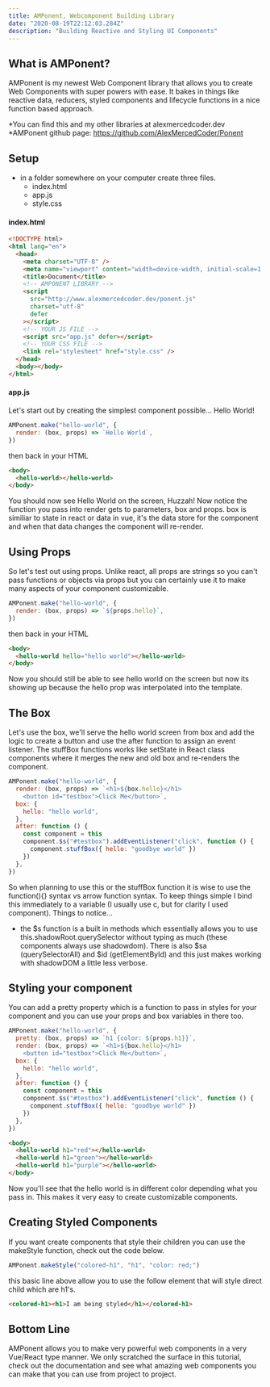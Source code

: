 ```yaml
---
title: AMPonent, Webcomponent Building Library
date: "2020-08-19T22:12:03.284Z"
description: "Building Reactive and Styling UI Components"
---
```


## What is AMPonent?

AMPonent is my newest Web Component library that allows you to create Web Components with super powers with ease. It bakes in things like reactive data, reducers, styled components and lifecycle functions in a nice function based approach.

*You can find this and my other libraries at alexmercedcoder.dev
*AMPonent github page: https://github.com/AlexMercedCoder/Ponent

## Setup

- in a folder somewhere on your computer create three files.
  - index.html
  - app.js
  - style.css

#### index.html

```html
<!DOCTYPE html>
<html lang="en">
  <head>
    <meta charset="UTF-8" />
    <meta name="viewport" content="width=device-width, initial-scale=1.0" />
    <title>Document</title>
    <!-- AMPONENT LIBRARY -->
    <script
      src="http://www.alexmercedcoder.dev/ponent.js"
      charset="utf-8"
      defer
    ></script>
    <!-- YOUR JS FILE -->
    <script src="app.js" defer></script>
    <!-- YOUR CSS FILE -->
    <link rel="stylesheet" href="style.css" />
  </head>
  <body></body>
</html>
```

#### app.js

Let's start out by creating the simplest component possible... Hello World!

```js
AMPonent.make("hello-world", {
  render: (box, props) => `Hello World`,
})
```

then back in your HTML

```html
<body>
  <hello-world></hello-world>
</body>
```

You should now see Hello World on the screen, Huzzah! Now notice the function you pass into render gets to parameters, box and props. box is similiar to state in react or data in vue, it's the data store for the component and when that data changes the component will re-render.

## Using Props

So let's test out using props. Unlike react, all props are strings so you can't pass functions or objects via props but you can certainly use it to make many aspects of your component customizable.

```js
AMPonent.make("hello-world", {
  render: (box, props) => `${props.hello}`,
})
```

then back in your HTML

```html
<body>
  <hello-world hello="hello world"></hello-world>
</body>
```

Now you should still be able to see hello world on the screen but now its showing up because the hello prop was interpolated into the template.

## The Box

Let's use the box, we'll serve the hello world screen from box and add the logic to create a button and use the after function to assign an event listener. The stuffBox functions works like setState in React class components where it merges the new and old box and re-renders the component.

```js
AMPonent.make("hello-world", {
  render: (box, props) => `<h1>${box.hello}</h1>
    <button id="testbox">Click Me</button>`,
  box: {
    hello: "hello world",
  },
  after: function () {
    const component = this
    component.$s("#testbox").addEventListener("click", function () {
      component.stuffBox({ hello: "goodbye world" })
    })
  },
})
```

So when planning to use this or the stuffBox function it is wise to use the function(){} syntax vs arrow function syntax. To keep things simple I bind this immediately to a variable (I usually use c, but for clarity I used component). Things to notice...

- the $s function is a built in methods which essentially allows you to use this.shadowRoot.querySelector without typing as much (these components always use shadowdom). There is also $sa (querySelectorAll) and \$id (getElementById) and this just makes working with shadowDOM a little less verbose.

## Styling your component

You can add a pretty property which is a function to pass in styles for your component and you can use your props and box variables in there too.

```js
AMPonent.make("hello-world", {
  pretty: (box, props) => `h1 {color: ${props.h1}}`,
  render: (box, props) => `<h1>${box.hello}</h1>
    <button id="testbox">Click Me</button>`,
  box: {
    hello: "hello world",
  },
  after: function () {
    const component = this
    component.$s("#testbox").addEventListener("click", function () {
      component.stuffBox({ hello: "goodbye world" })
    })
  },
})
```

```html
<body>
  <hello-world h1="red"></hello-world>
  <hello-world h1="green"></hello-world>
  <hello-world h1="purple"></hello-world>
</body>
```

Now you'll see that the hello world is in different color depending what you pass in. This makes it very easy to create customizable components.

## Creating Styled Components

If you want create components that style their children you can use the makeStyle function, check out the code below.

```js
AMPonent.makeStyle("colored-h1", "h1", "color: red;")
```

this basic line above allow you to use the follow element that will style direct child which are h1's.

```html
<colored-h1><h1>I am being styled</h1></colored-h1>
```

## Bottom Line

AMPonent allows you to make very powerful web components in a very Vue/React type manner. We only scratched the surface in this tutorial, check out the documentation and see what amazing web components you can make that you can use from project to project.
